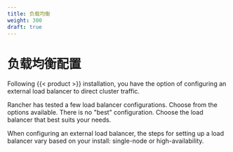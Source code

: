 ```yaml
---
title: 负载均衡
weight: 300
draft: true
---
```


# 负载均衡配置

Following {{< product >}} installation, you have the option of configuring an external load balancer to direct cluster traffic.

Rancher has tested a few load balancer configurations. Choose from the options available. There is no "best" configuration. Choose the load balancer that best suits your needs.

When configuring an external load balancer, the steps for setting up a load balancer vary based on your install: single-node or high-availability.
